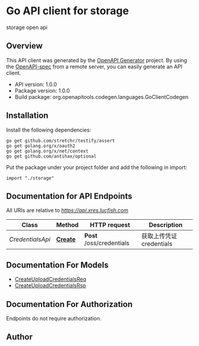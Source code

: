 # Go API client for storage

storage open api

## Overview
This API client was generated by the [OpenAPI Generator](https://openapi-generator.tech) project.  By using the [OpenAPI-spec](https://www.openapis.org/) from a remote server, you can easily generate an API client.

- API version: 1.0.0
- Package version: 1.0.0
- Build package: org.openapitools.codegen.languages.GoClientCodegen

## Installation

Install the following dependencies:

```shell
go get github.com/stretchr/testify/assert
go get golang.org/x/oauth2
go get golang.org/x/net/context
go get github.com/antihax/optional
```

Put the package under your project folder and add the following in import:

```golang
import "./storage"
```

## Documentation for API Endpoints

All URIs are relative to *https://api.xres.lucfish.com*

Class | Method | HTTP request | Description
------------ | ------------- | ------------- | -------------
*CredentialsApi* | [**Create**](docs/CredentialsApi.md#create) | **Post** /oss/credentials | 获取上传凭证 credentials


## Documentation For Models

 - [CreateUploadCredentialsReq](docs/CreateUploadCredentialsReq.md)
 - [CreateUploadCredentialsRsp](docs/CreateUploadCredentialsRsp.md)


## Documentation For Authorization

 Endpoints do not require authorization.



## Author



